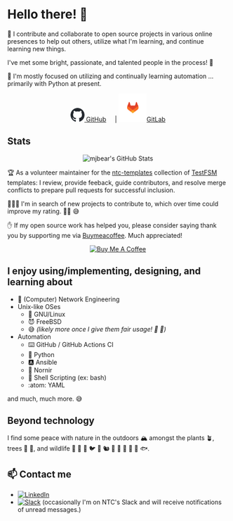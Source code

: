 # Hello there! :wave:

:telescope: I contribute and collaborate to open source projects in various
online presences to help out others, utilize what I'm learning, and continue
learning new things.

I've met some bright, passionate, and talented people in the process! :bow:

:seedling: I'm mostly focused on utilizing and continually learning automation
... primarily with Python at present.

<p align="center">
  <a href="https://github.com/mjbear" >
    <picture>
      <source srcset="images/github-mark.svg" width="32px"
        media="(prefers-color-scheme: light), (prefers-color-scheme: no-preference)" />
      <source srcset="images/github-mark-white.svg" width="32px"
        media="(prefers-color-scheme: dark)" />
      <img alt="mjbear GitHub Profile" width="32px" src="images/github-mark.svg" />
    </picture>
  GitHub</a>
    &nbsp;  &nbsp; |
  <a href="https://gitlab.com/mjbear" >
    <img alt="mjbear GitLab Profile" width="64px" src="images/gitlab-logo-500.svg" />GitLab</a>
</p>

## Stats

<p align="center">
  <picture>
    <source
      srcset="https://github-readme-stats.vercel.app/api?username=mjbear&show_icons=true&theme=dark&count_private=true&rank_icon=github"
      media="(prefers-color-scheme: dark), (prefers-color-scheme: no-preference)"
    />
    <source
      srcset="https://github-readme-stats.vercel.app/api?username=mjbear&show_icons=true&count_private=true&rank_icon=github"
      media="(prefers-color-scheme: light)"
    />
    <img src="https://github-readme-stats.vercel.app/api?username=mjbear&show_icons=true&count_private=true&rank_icon=github" alt="mjbear's GitHub Stats" />
  </picture>
</p>

<!---
<p align="center">
  <picture>
    <source
      srcset="https://github-readme-stats.vercel.app/api/top-langs/?username=mjbear&layout=donut-vertical&theme=dark&count_private=true&hide=c%23"
      media="(prefers-color-scheme: dark), (prefers-color-scheme: no-preference)"
    />
    <source
      srcset="https://github-readme-stats.vercel.app/api/top-langs/?username=mjbear&layout=donut-vertical&hide=c%23"
      media="(prefers-color-scheme: light)"
    />
    <img src="https://github-readme-stats.vercel.app/api/top-langs/?username=mjbear&layout=donut-vertical&hide=c%23" />
  </picture>
</p>
--->

:trophy: As a volunteer maintainer for the [ntc-templates](https://github.com/networktocode/ntc-templates)
collection of [TestFSM](https://github.com/google/textfsm) templates: I review,
provide feeback, guide contributors, and resolve merge conflicts to prepare pull
requests for successful inclusion.

:people_holding_hands: I'm in search of new projects to contribute to, which
over time could improve my rating. :man_shrugging: :sweat_smile:

:raised_hand: If my open source work has helped you, please consider saying
thank you by supporting me via [Buymeacoffee](https://www.buymeacoffee.com/mjbear).
Much appreciated!

<p align="center">
  <a href="https://www.buymeacoffee.com/mjbear" target="_blank">
    <img src="https://cdn.buymeacoffee.com/buttons/v2/default-yellow.png" alt="Buy Me A Coffee" width="217px" alt="Support mjbear's open source work via buymeacoffee.com" title="Support mjbear's open source work via buymeacoffee.com">
  </a>
</p>

## I enjoy using/implementing, designing, and learning about

* :arrows_counterclockwise: (Computer) Network Engineering
* Unix-like OSes
   * :penguin: GNU/Linux
   * :smiling_imp: FreeBSD
   * :sweat_smile: _(likely more once I give them fair usage! :blowfish:
     :triangular_flag_on_post:)_
* Automation
   * :keyboard: GitHub / GitHub Actions CI
   * :snake: Python
   * :a: Ansible
   * :small_red_triangle: Nornir
   * :shell: Shell Scripting (ex: bash)
   * :atom: YAML

and much, much more. :sweat_smile:

## Beyond technology

I find some peace with nature in the outdoors :mountain_snow: amongst the plants
:potted_plant:, trees :evergreen_tree: :deciduous_tree:, and wildlife :bear:
:deer: :eagle: :bird: :rabbit2: :chipmunk: :fox_face: :wolf: :frog: :lizard:
:turtle: :fish:.

## :mailbox: Contact me

* [![LinkedIn](https://custom-icon-badges.demolab.com/badge/LinkedIn-0A66C2?logo=linkedin-white&logoColor=fff)](https://www.linkedin.com/in/michaeljbear/)
* [![Slack](https://img.shields.io/badge/Slack-4A154B?logo=slack&logoColor=fff)](https://networktocode.slack.com)
  (occasionally I'm on NTC's Slack and will receive notifications of unread messages.)

